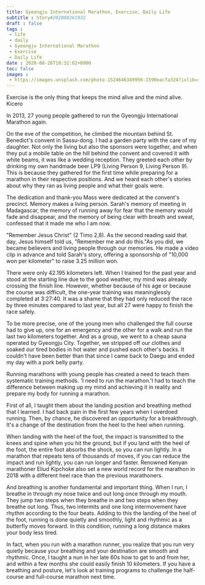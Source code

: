 ```yaml
---
title: Gyeongju International Marathon, Exercise, Daily Life
subtitle : Story#202008261932
draft : false
tags :
 - life
 - daily
 - Gyeongju International Marathon
 - Exercise
 - Daily Life
date : 2020-08-26T10:32:02+0900
toc: false
images : 
 - https://images.unsplash.com/photo-1524646349956-1590eacfa324?ixlib=rb-1.2.1&q=80&fm=jpg&crop=entropy&cs=tinysrgb&w=1080&fit=max&ixid=eyJhcHBfaWQiOjE1NTU0OX0
---
```


Exercise is the only thing that keeps the mind alive and the mind alive. Kicero  

In 2013, 27 young people gathered to run the Gyeongju International Marathon again.  

On the eve of the competition, he climbed the mountain behind St. Benedict's convent in Sassu-dong. I had a garden party with the care of my daughter. Not only the living but also the sponsors were together, and when they put a mobile table on the hill behind the convent and covered it with white beams, it was like a wedding reception. They greeted each other by drinking my own handmade beer LP9 (Living Person 9, Living Person 9). This is because they gathered for the first time while preparing for a marathon in their respective positions. And we heard each other's stories about why they ran as living people and what their goals were.  

The dedication and thank-you Mass were dedicated at the convent's precinct. Memory makes a living person. Sarah's memory of meeting in Madagascar, the memory of running away for fear that the memory would fade and disappear, and the memory of being clear with breath and sweat, confessed that it made me who I am now.  

"Remember Jesus Christ" (2 Timo 2,8). As the second reading said that day, Jesus himself told us, "Remember me and do this."As you did, we became believers and living people through our memories. He made a video clip in advance and told Sarah's story, offering a sponsorship of "10,000 won per kilometer" to raise 3.25 million won.  

There were only 42.195 kilometers left. When I trained for the past year and stood at the starting line due to the good weather, my mind was already crossing the finish line. However, whether because of his age or because the course was difficult, the one-year training was meaninglessly completed at 3:27:40. It was a shame that they had only reduced the race by three minutes compared to last year, but all 27 were happy to finish the race safely.  

To be more precise, one of the young men who challenged the full course had to give up, one for an emergency and the other for a walk and run the last two kilometers together. And as a group, we went to a cheap sauna operated by Gyeongju City. Together, we stripped off our clothes and soaked our tired bodies in hot water and pushed each other's backs. It couldn't have been better than that since I came back to Daegu and ended my day with a pork belly party.  

Running marathons with young people has created a need to teach them systematic training methods. 'I need to run the marathon.'I had to teach the difference between making up my mind and achieving it in reality and prepare my body for running a marathon.  

First of all, I taught them about the landing position and breathing method that I learned. I had back pain in the first few years when I overdoed running. Then, by chance, he discovered an opportunity for a breakthrough. It's a change of the destination from the heel to the heel when running.  

When landing with the heel of the foot, the impact is transmitted to the knees and spine when you hit the ground, but if you land with the heel of the foot, the entire foot absorbs the shock, so you can run lightly. In a marathon that repeats tens of thousands of moves, if you can reduce the impact and run lightly, you can run longer and faster. Renowned Kenyan marathoner Eliud Kipchoke also set a new world record for the marathon in 2018 with a different heel race than the previous marathoners.  

And breathing is another fundamental and important thing. When I run, I breathe in through my nose twice and out long once through my mouth. They jump two steps when they breathe in and two steps when they breathe out long. Thus, two intermits and one long intermovement have rhythm according to the four beats. Adding to this the landing of the heel of the foot, running is done quietly and smoothly, light and rhythmic as a butterfly moves forward. In this condition, running a long distance makes your body less tired.  

In fact, when you run with a marathon runner, you realize that you run very quietly because your breathing and your destination are smooth and rhythmic. Once, I taught a nun in her late 60s how to get to and from her, and within a few months she could easily finish 10 kilometers. If you have a breathing and posture, let's look at training programs to challenge the half-course and full-course marathon next time.  

